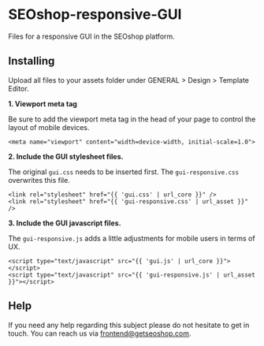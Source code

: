 SEOshop-responsive-GUI
=============

Files for a responsive GUI in the SEOshop platform.

Installing
-------

Upload all files to your assets folder under GENERAL > Design > Template Editor.

**1.  Viewport meta tag**

Be sure to add the viewport meta tag in the head of your page to control the layout of mobile devices.

    <meta name="viewport" content="width=device-width, initial-scale=1.0">


**2.  Include the GUI stylesheet files.**

The original `gui.css` needs to be inserted first. The `gui-responsive.css` overwrites this file.

    <link rel="stylesheet" href="{{ 'gui.css' | url_core }}" /> 
    <link rel="stylesheet" href="{{ 'gui-responsive.css' | url_asset }}" />


**3.  Include the GUI javascript files.**

The `gui-responsive.js` adds a little adjustments for mobile users in terms of UX.

    <script type="text/javascript" src="{{ 'gui.js' | url_core }}"></script>
    <script type="text/javascript" src="{{ 'gui-responsive.js' | url_asset }}"></script>

Help
------------

If you need any help regarding this subject please do not hesitate to get in touch. You can reach us via frontend@getseoshop.com.
